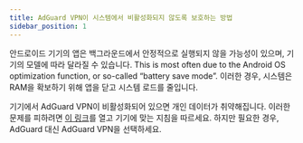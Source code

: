 ```yaml
---
title: AdGuard VPN이 시스템에서 비활성화되지 않도록 보호하는 방법
sidebar_position: 1
---
```


안드로이드 기기의 앱은 백그라운드에서 안정적으로 실행되지 않을 가능성이 있으며, 기기의 모델에 따라 달라질 수 있습니다. This is most often due to the Android OS optimization function, or so-called “battery save mode”. 이러한 경우, 시스템은 RAM을 확보하기 위해 앱을 닫고 시스템 로드를 줄입니다.

기기에서 AdGuard VPN이 비활성화되어 있으면 개인 데이터가 취약해집니다. 이러한 문제를 피하려면 [이 링크](https://adguard.com/kb/adguard-for-android/solving-problems/background-work/)를 열고 기기에 맞는 지침을 따르세요. 하지만 필요한 경우, AdGuard 대신 AdGuard VPN을 선택하세요.
